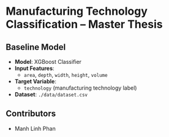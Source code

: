 # Manufacturing Technology Classification – Master Thesis

## Baseline Model

- **Model**: XGBoost Classifier
- **Input Features**:  
  - `area`, `depth`, `width`, `height`, `volume`
- **Target Variable**:  
  - `technology` (manufacturing technology label)
- **Dataset**: `./data/dataset.csv`

## Contributors
 - Manh Linh Phan
 

